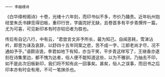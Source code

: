     一一 李越缦诗 

   《白华绛柎阁诗》十卷，光绪十六年刻，而印书似不多，市价乃踊贵。近年杭州抱经堂朱氏书肆觅得旧板，重印行世，字画完好无缺，且卷首多有平步青撰传一篇，尤为可喜，可见新印本有时亦较旧者为胜也。

   传后有自记八行，中有云，“君尝言文非予所长，最为知己。自闻恶耗，雪涕沾衿，即思为诔及哀辞，以舒四十五年同案之悲，苦不成一字，江郎老尚才尽，况不通如予乎。”语颇诙诡，李君如地下有知，亦当干笑，平步青这样写了，王继香亦遂刻在诗集里边，都不愧为达者，俗人便不能知道这些，以为不雅驯，乃抽去不印，如不是此次旧板新印，我们将不知有此一回事矣。甚矣，俗人之误事，而旧书之后印本亦有时会有用，不可一笔抹杀也。

